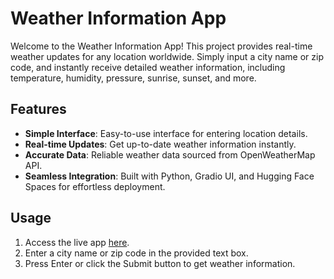 # Weather Information App

Welcome to the Weather Information App! This project provides real-time weather updates for any location worldwide. Simply input a city name or zip code, and instantly receive detailed weather information, including temperature, humidity, pressure, sunrise, sunset, and more.

## Features

- **Simple Interface**: Easy-to-use interface for entering location details.
- **Real-time Updates**: Get up-to-date weather information instantly.
- **Accurate Data**: Reliable weather data sourced from OpenWeatherMap API.
- **Seamless Integration**: Built with Python, Gradio UI, and Hugging Face Spaces for effortless deployment.

## Usage

1. Access the live app [here](https://huggingface.co/spaces/Mustafaansari/weather-info-app).
2. Enter a city name or zip code in the provided text box.
3. Press Enter or click the Submit button to get weather information.


